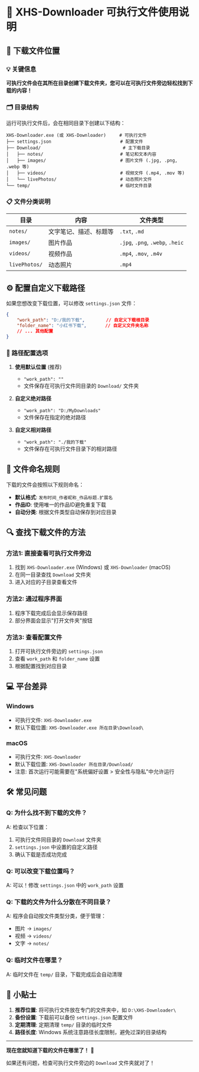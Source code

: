 # 🚀 XHS-Downloader 可执行文件使用说明

## 📂 下载文件位置

### 💡 关键信息
**可执行文件会在其所在目录创建下载文件夹，您可以在可执行文件旁边轻松找到下载的内容！**

### 🗂️ 目录结构

运行可执行文件后，会在相同目录下创建以下结构：

```
XHS-Downloader.exe (或 XHS-Downloader)     # 可执行文件
├── settings.json                          # 配置文件
├── Download/                               # 主下载目录
│   ├── notes/                             # 笔记和文本内容
│   ├── images/                            # 图片文件 (.jpg, .png, .webp 等)
│   ├── videos/                            # 视频文件 (.mp4, .mov 等)
│   └── livePhotos/                        # 动态照片文件
└── temp/                                  # 临时文件目录
```

### 📋 文件分类说明

| 目录 | 内容 | 文件类型 |
|------|------|----------|
| `notes/` | 文字笔记、描述、标题等 | `.txt`, `.md` |
| `images/` | 图片作品 | `.jpg`, `.png`, `.webp`, `.heic` |
| `videos/` | 视频作品 | `.mp4`, `.mov`, `.m4v` |
| `livePhotos/` | 动态照片 | `.mp4` |

## ⚙️ 配置自定义下载路径

如果您想改变下载位置，可以修改 `settings.json` 文件：

```json
{
    "work_path": "D:/我的下载",        // 自定义下载根目录
    "folder_name": "小红书下载",       // 自定义文件夹名称
    // ... 其他配置
}
```

### 📍 路径配置选项

1. **使用默认位置** (推荐)
   - `"work_path": ""`
   - 文件保存在可执行文件同目录的 `Download/` 文件夹

2. **自定义绝对路径**
   - `"work_path": "D:/MyDownloads"`
   - 文件保存在指定的绝对路径

3. **自定义相对路径**
   - `"work_path": "./我的下载"`
   - 文件保存在可执行文件目录下的相对路径

## 🎯 文件命名规则

下载的文件会按照以下规则命名：
- **默认格式**: `发布时间_作者昵称_作品标题.扩展名`
- **作品ID**: 使用唯一的作品ID避免重复下载
- **自动分类**: 根据文件类型自动保存到对应目录

## 🔍 查找下载文件的方法

### 方法1: 直接查看可执行文件旁边
1. 找到 `XHS-Downloader.exe` (Windows) 或 `XHS-Downloader` (macOS)
2. 在同一目录查找 `Download` 文件夹
3. 进入对应的子目录查看文件

### 方法2: 通过程序界面
1. 程序下载完成后会显示保存路径
2. 部分界面会显示"打开文件夹"按钮

### 方法3: 查看配置文件
1. 打开可执行文件旁边的 `settings.json`
2. 查看 `work_path` 和 `folder_name` 设置
3. 根据配置找到对应目录

## 💻 平台差异

### Windows
- 可执行文件: `XHS-Downloader.exe`
- 默认下载位置: `XHS-Downloader.exe 所在目录\Download\`

### macOS
- 可执行文件: `XHS-Downloader`
- 默认下载位置: `XHS-Downloader 所在目录/Download/`
- 注意: 首次运行可能需要在"系统偏好设置 > 安全性与隐私"中允许运行

## 🛠️ 常见问题

### Q: 为什么找不到下载的文件？
A: 检查以下位置：
1. 可执行文件同目录的 `Download` 文件夹
2. `settings.json` 中设置的自定义路径
3. 确认下载是否成功完成

### Q: 可以改变下载位置吗？
A: 可以！修改 `settings.json` 中的 `work_path` 设置

### Q: 下载的文件为什么分散在不同目录？
A: 程序会自动按文件类型分类，便于管理：
- 图片 → `images/`
- 视频 → `videos/`
- 文字 → `notes/`

### Q: 临时文件在哪里？
A: 临时文件在 `temp/` 目录，下载完成后会自动清理

## 📝 小贴士

1. **推荐位置**: 将可执行文件放在专门的文件夹中，如 `D:\XHS-Downloader\`
2. **备份设置**: 下载前可以备份 `settings.json` 配置文件
3. **定期清理**: 定期清理 `temp/` 目录的临时文件
4. **路径长度**: Windows 系统注意路径长度限制，避免过深的目录结构

---

**现在您就知道下载的文件在哪里了！** 🎉

如果还有问题，检查可执行文件旁边的 `Download` 文件夹就对了！